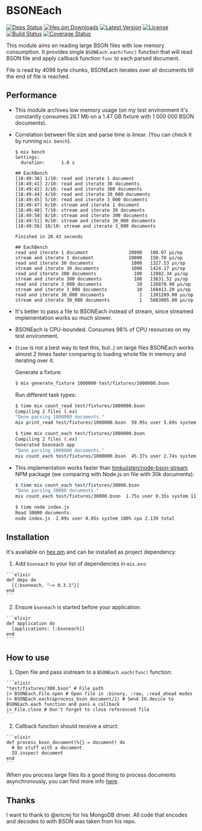 # BSONEach

[![Deps Status](https://beta.hexfaktor.org/badge/all/github/Nebo15/bsoneach.svg)](https://beta.hexfaktor.org/github/Nebo15/bsoneach) [![Hex.pm Downloads](https://img.shields.io/hexpm/dw/bsoneach.svg?maxAge=3600)](https://hex.pm/packages/bsoneach) [![Latest Version](https://img.shields.io/hexpm/v/bsoneach.svg?maxAge=3600)](https://hex.pm/packages/bsoneach) [![License](https://img.shields.io/hexpm/l/bsoneach.svg?maxAge=3600)](https://hex.pm/packages/bsoneach) [![Build Status](https://travis-ci.org/Nebo15/bsoneach.svg?branch=master)](https://travis-ci.org/Nebo15/bsoneach) [![Coverage Status](https://coveralls.io/repos/github/Nebo15/bsoneach/badge.svg?branch=master)](https://coveralls.io/github/Nebo15/bsoneach?branch=master)

This module aims on reading large BSON files with low memory consumption. It provides single ```BSONEach.each(func)``` function that will read BSON file and apply callback function ```func``` to each parsed document.

File is read by 4096 byte chunks, BSONEach iterates over all documents till the end of file is reached.

## Performance

  * This module archives low memory usage (on my test environment it's constantly consumes 28.1 Mb on a 1.47 GB fixture with 1 000 000 BSON documents).
  * Correlation between file size and parse time is linear. (You can check it by running ```mix bench```).

    ```
    $ mix bench
    Settings:
      duration:      1.0 s

    ## EachBench
    [18:49:38] 1/10: read and iterate 1 document
    [18:49:41] 2/10: read and iterate 30 documents
    [18:49:42] 3/10: read and iterate 300 documents
    [18:49:44] 4/10: read and iterate 30_000 documents
    [18:49:45] 5/10: read and iterate 3_000 documents
    [18:49:47] 6/10: stream and iterate 1 document
    [18:49:48] 7/10: stream and iterate 30 documents
    [18:49:50] 8/10: stream and iterate 300 documents
    [18:49:51] 9/10: stream and iterate 30_000 documents
    [18:49:56] 10/10: stream and iterate 3_000 documents

    Finished in 20.43 seconds

    ## EachBench
    read and iterate 1 document               20000   100.07 µs/op
    stream and iterate 1 document             10000   150.70 µs/op
    read and iterate 30 documents              1000   1327.53 µs/op
    stream and iterate 30 documents            1000   1424.17 µs/op
    read and iterate 300 documents              100   12882.34 µs/op
    stream and iterate 300 documents            100   13631.52 µs/op
    read and iterate 3_000 documents             10   126870.90 µs/op
    stream and iterate 3_000 documents           10   168413.20 µs/op
    read and iterate 30_000 documents             1   1301289.00 µs/op
    stream and iterate 30_000 documents           1   5083005.00 µs/op
    ```

  * It's better to pass a file to BSONEach instead of stream, since streamed implementation works so much slower.
  * BSONEach is CPU-bounded. Consumes 98% of CPU resources on my test environment.
  * (```time``` is not a best way to test this, but..) on large files BSONEach works almost 2 times faster comparing to loading whole file in memory and iterating over it:

    Generate a fixture:

    ```bash
    $ mix generate_fixture 1000000 test/fixtures/1000000.bson
    ```

    Run different task types:

    ```bash
    $ time mix count_read test/fixtures/1000000.bson
    Compiling 2 files (.ex)
    "Done parsing 1000000 documents."
    mix print_read test/fixtures/1000000.bson  59.95s user 5.69s system 99% cpu 1:05.74 total
    ```

    ```bash
    $ time mix count_each test/fixtures/1000000.bson
    Compiling 2 files (.ex)
    Generated bsoneach app
    "Done parsing 1000000 documents."
    mix count_each test/fixtures/1000000.bson  45.37s user 2.74s system 102% cpu 46.876 total
    ```

  * This implementation works faster than [timkuijsten/node-bson-stream](https://github.com/timkuijsten/node-bson-stream) NPM package (we comparing with Node.js on file with 30k documents):

    ```bash
    $ time mix count_each test/fixtures/30000.bson
    "Done parsing 30000 documents."
    mix count_each test/fixtures/30000.bson  1.75s user 0.35s system 114% cpu 1.839 total
    ```

    ```bash
    $ time node index.js
    Read 30000 documents.
    node index.js  2.09s user 0.05s system 100% cpu 2.139 total
    ```

## Installation

It's available on [hex.pm](https://hex.pm/packages/bsoneach) and can be installed as project dependency:

  1. Add `bsoneach` to your list of dependencies in `mix.exs`:

    ```elixir
    def deps do
      [{:bsoneach, "~> 0.3.1"}]
    end
    ```

  2. Ensure `bsoneach` is started before your application:

    ```elixir
    def application do
      [applications: [:bsoneach]]
    end
    ```

## How to use

  1. Open file and pass iostream to a ```BSONEach.each(func)``` function:

    ```elixir
    "test/fixtures/300.bson" # File path
    |> BSONEach.File.open # Open file in :binary, :raw, :read_ahead modes
    |> BSONEach.each(&process_bson_document/1) # Send IO.device to BSONEach.each function and pass a callback
    |> File.close # Don't forget to close referenced file
    ```

  2. Callback function should receive a struct:

    ```elixir
    def process_bson_document(%{} = document) do
      # Do stuff with a document
      IO.inspect document
    end
    ```

When you process large files its a good thing to process documents asynchronously, you can find more info [here](http://elixir-lang.org/docs/stable/elixir/Task.html).

## Thanks

I want to thank to @ericmj for his MongoDB driver. All code that encodes and decodes to with BSON was taken from his repo.
